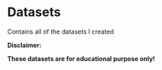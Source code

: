 # Datasets
Contains all of the datasets I created

**Disclaimer:**

**These datasets are for educational purpose only!**
